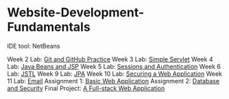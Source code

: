 # Website-Development-Fundamentals

IDE tool: NetBeans

Week 2 Lab: [Git and GitHub Practice](https://github.com/tix123/Web-Application-Programming/tree/main/Week02Lab)
Week 3 Lab: [Simple Servlet](https://github.com/tix123/Web-Application-Programming/tree/main/Week03Lab)
Week 4 Lab: [Java Beans and JSP](https://github.com/tix123/Web-Application-Programming/tree/main/Week04Lab)
Week 5 Lab: [Sessions and Authentication](https://github.com/tix123/Web-Application-Programming/tree/main/Week05Lab)
Week 6 Lab: [JSTL](https://github.com/tix123/Web-Application-Programming/tree/main/Week06Lab)
Week 9 Lab: [JPA](https://github.com/tix123/Web-Application-Programming/tree/main/Week09Lab)
Week 10 Lab: [Securing a Web Application](https://github.com/tix123/Web-Application-Programming/tree/main/Week10Lab)
Week 11 Lab: [Email](https://github.com/tix123/Web-Application-Programming/tree/main/Week11Lab)
Assignment 1: [Basic Web Application](https://github.com/tix123/Web-Application-Programming/tree/main/assignment-1)
Assignment 2: [Database and Security](https://github.com/tix123/Web-Application-Programming/tree/main/assignment-2)
Final Project: [A Full-stack Web Application](https://github.com/tix123/Web-Application-Programming/tree/main/final-project)
